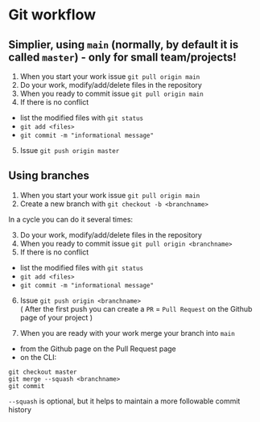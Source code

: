  # Git workflow

 ## Simplier, using `main` (normally, by default it is called `master`) - only for small team/projects!

 1. When you start your work issue `git pull origin main`
 2. Do your work, modify/add/delete files in the repository
 3. When you ready to commit issue `git pull origin main`
 4. If there is no conflict  
   - list the modified files with `git status`
   - `git add <files>`
   - `git commit -m "informational message"`
 5. Issue `git push origin master`  

 ## Using branches

1. When you start your work issue `git pull origin main`
2. Create a new branch with `git checkout -b <branchname>`  

In a cycle you can do it several times:

3. Do your work, modify/add/delete files in the repository
4. When you ready to commit issue `git pull origin <branchname>`
5. If there is no conflict  
  - list the modified files with `git status`
  - `git add <files>`
  - `git commit -m "informational message"`
6. Issue `git push origin <branchname>`  
( After the first push you can create a `PR` = `Pull Request` on the Github page of your project )  
  
7. When you are ready with your work merge your branch into `main`  
  - from the Github page on the Pull Request page
  - on the CLI:
```
git checkout master
git merge --squash <branchname>
git commit
```

`--squash` is optional, but it helps to maintain a more followable commit history
